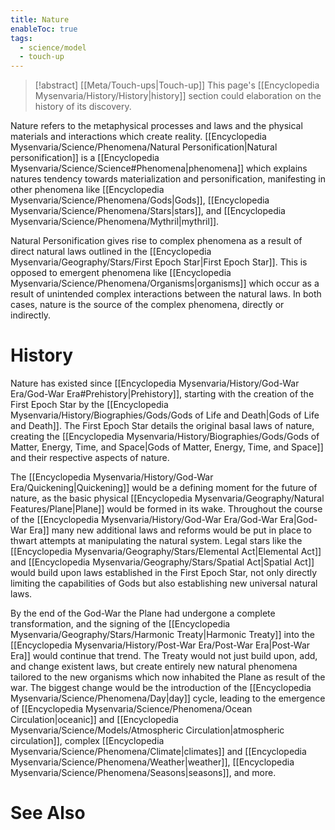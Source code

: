 ```yaml
---
title: Nature
enableToc: true
tags:
  - science/model
  - touch-up
---
```


> [!abstract] [[Meta/Touch-ups|Touch-up]]
> This page's [[Encyclopedia Mysenvaria/History/History|history]] section could elaboration on the history of its discovery.

Nature refers to the metaphysical processes and laws and the physical materials and interactions which create reality. [[Encyclopedia Mysenvaria/Science/Phenomena/Natural Personification|Natural personification]] is a [[Encyclopedia Mysenvaria/Science/Science#Phenomena|phenomena]] which explains natures tendency towards materialization and personification, manifesting in other phenomena like [[Encyclopedia Mysenvaria/Science/Phenomena/Gods|Gods]], [[Encyclopedia Mysenvaria/Science/Phenomena/Stars|stars]], and [[Encyclopedia Mysenvaria/Science/Phenomena/Mythril|mythril]].

Natural Personification gives rise to complex phenomena as a result of direct natural laws outlined in the [[Encyclopedia Mysenvaria/Geography/Stars/First Epoch Star|First Epoch Star]]. This is opposed to emergent phenomena like [[Encyclopedia Mysenvaria/Science/Phenomena/Organisms|organisms]] which occur as a result of unintended complex interactions between the natural laws. In both cases, nature is the source of the complex phenomena, directly or indirectly.
# History
Nature has existed since [[Encyclopedia Mysenvaria/History/God-War Era/God-War Era#Prehistory|Prehistory]], starting with the creation of the First Epoch Star by the [[Encyclopedia Mysenvaria/History/Biographies/Gods/Gods of Life and Death|Gods of Life and Death]]. The First Epoch Star details the original basal laws of nature, creating the [[Encyclopedia Mysenvaria/History/Biographies/Gods/Gods of Matter, Energy, Time, and Space|Gods of Matter, Energy, Time, and Space]] and their respective aspects of nature.

The [[Encyclopedia Mysenvaria/History/God-War Era/Quickening|Quickening]] would be a defining moment for the future of nature, as the basic physical [[Encyclopedia Mysenvaria/Geography/Natural Features/Plane|Plane]] would be formed in its wake. Throughout the course of the [[Encyclopedia Mysenvaria/History/God-War Era/God-War Era|God-War Era]] many new additional laws and reforms would be put in place to thwart attempts at manipulating the natural system. Legal stars like the [[Encyclopedia Mysenvaria/Geography/Stars/Elemental Act|Elemental Act]] and [[Encyclopedia Mysenvaria/Geography/Stars/Spatial Act|Spatial Act]] would build upon laws established in the First Epoch Star, not only directly limiting the capabilities of Gods but also establishing new universal natural laws.

By the end of the God-War the Plane had undergone a complete transformation, and the signing of the [[Encyclopedia Mysenvaria/Geography/Stars/Harmonic Treaty|Harmonic Treaty]] into the [[Encyclopedia Mysenvaria/History/Post-War Era/Post-War Era|Post-War Era]] would continue that trend. The Treaty would not just build upon, add, and change existent laws, but create entirely new natural phenomena tailored to the new organisms which now inhabited the Plane as result of the war. The biggest change would be the introduction of the [[Encyclopedia Mysenvaria/Science/Phenomena/Day|day]] cycle, leading to the emergence of [[Encyclopedia Mysenvaria/Science/Phenomena/Ocean Circulation|oceanic]] and [[Encyclopedia Mysenvaria/Science/Models/Atmospheric Circulation|atmospheric circulation]], complex [[Encyclopedia Mysenvaria/Science/Phenomena/Climate|climates]] and [[Encyclopedia Mysenvaria/Science/Phenomena/Weather|weather]], [[Encyclopedia Mysenvaria/Science/Phenomena/Seasons|seasons]], and more.
# See Also